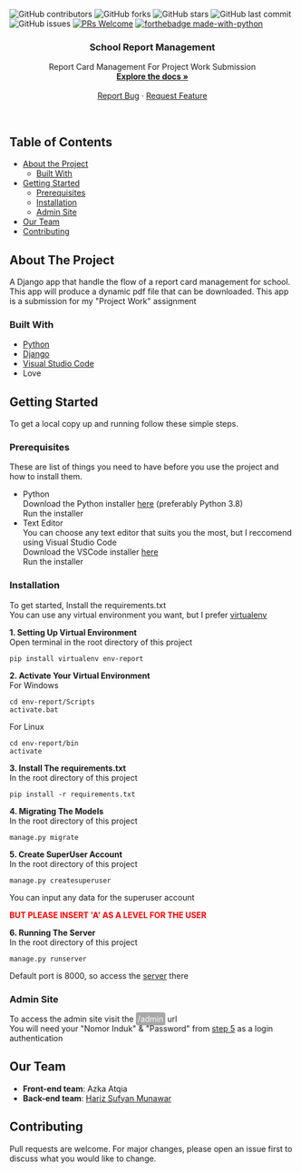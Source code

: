 
![GitHub contributors](https://img.shields.io/github/contributors/harizMunawar/school-report-management)
![GitHub forks](https://img.shields.io/github/forks/harizMunawar/school-report-management?style=social)
![GitHub stars](https://img.shields.io/github/stars/harizMunawar/school-report-management?style=social)
![GitHub last commit](https://img.shields.io/github/last-commit/harizMunawar/school-report-management)
![GitHub issues](https://img.shields.io/github/issues/harizMunawar/school-report-management)
[![PRs Welcome](https://img.shields.io/badge/PRs-welcome-brightgreen.svg?style=flat-square)](http://makeapullrequest.com)
[![forthebadge made-with-python](http://ForTheBadge.com/images/badges/made-with-python.svg)](https://www.python.org/)

<p align="center">
  <h3 align="center">School Report Management</h3>

  <p align="center">
    Report Card Management For Project Work Submission
    <br />
    <a href="https://github.com/harizMunawar/school-report-management"><strong>Explore the docs »</strong></a>
    <br />
    <br />    
    <a href="https://github.com/harizMunawar/school-report-management/issues">Report Bug</a>
    ·
    <a href="https://github.com/harizMunawar/school-report-management/issues">Request Feature</a>
  </p>
</p><br>

<!-- TABLE OF CONTENTS -->
## Table of Contents

* [About the Project](#about-the-project)
  * [Built With](#built-with)
* [Getting Started](#getting-started)
  * [Prerequisites](#prerequisites)
  * [Installation](#installation)
  * [Admin Site](#admin-site)
* [Our Team](#our-team)
* [Contributing](#contributing)

<!-- ABOUT THE PROJECT -->
## About The Project

A Django app that handle the flow of a report card management for school. This app will produce a dynamic pdf file that can be downloaded. This app is a submission for my "Project Work" assignment

### Built With

* [Python](https://www.python.org/)
* [Django](https://www.djangoproject.com/)
* [Visual Studio Code](https://code.visualstudio.com/)
* Love

<!-- GETTING STARTED -->
## Getting Started

To get a local copy up and running follow these simple steps.

### Prerequisites

These are list of things you need to have before you use the project and how to install them.
* Python<br>
Download the Python installer [here](https://www.python.org/downloads/) (preferably Python 3.8)<br>
Run the installer
* Text Editor<br>
You can choose any text editor that suits you the most, but I reccomend using Visual Studio Code<br>
Download the VSCode installer [here](https://code.visualstudio.com/download)<br>
Run the installer

### Installation
To get started, Install the requirements.txt<br>
You can use any virtual environment you want, but I prefer [virtualenv](https://pypi.org/project/virtualenv/)

__1. Setting Up Virtual Environment__<br>
Open terminal in the root directory of this project
```
pip install virtualenv env-report
```

__2. Activate Your Virtual Environment__<br>
For Windows
```
cd env-report/Scripts
activate.bat
```
For Linux
```
cd env-report/bin
activate
```

__3. Install The requirements.txt__<br>
In the root directory of this project
```
pip install -r requirements.txt
```

__4. Migrating The Models__<br>
In the root directory of this project
```
manage.py migrate
```

__5. Create SuperUser Account__<br>
In the root directory of this project
```
manage.py createsuperuser
```
You can input any data for the superuser account
<p style="color: red; font-weight: bold">BUT PLEASE INSERT 'A' AS A LEVEL FOR THE USER</p>

__6. Running The Server__<br>
In the root directory of this project
```
manage.py runserver
```
Default port is 8000, so access the [server](127.0.0.1:8000) there

### Admin Site
To access the admin site visit the <text style="background-color: #A9A9A9; padding: 3px; border-radius: 4px; color: white">/admin</text> url<br>
You will need your "Nomor Induk" & "Password" from [step 5](#installation) as a login authentication

## Our Team
* **Front-end team**: Azka Atqia
* **Back-end team**: [Hariz Sufyan Munawar](https://github.com/harizMunawar)

## Contributing
Pull requests are welcome. For major changes, please open an issue first to discuss what you would like to change.

